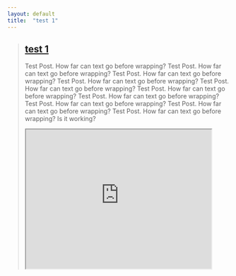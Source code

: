 ```yaml
---
layout: default
title:  "test 1"
---
```


> ## <a href="https://logancore.com/2023/03/04/post-test">test 1</a>
> Test Post. How far can text go before wrapping? Test Post. 
> How far can text go before wrapping? Test Post. How far can text go before wrapping? Test Post. How far can text go before wrapping? Test Post. How far can text go before wrapping? Test Post. How far can text go before wrapping? Test Post. How far can text go before wrapping? Test Post. How far can text go before wrapping? Test Post. How far can text go before wrapping? Test Post. How far can text go before wrapping?
> Is it working?
>
> 
> <iframe width="420" height="315"
>	src="https://www.youtube.com/embed/bAMlZGhCyVg">
> </iframe> 
